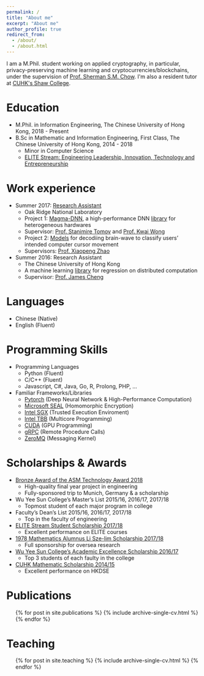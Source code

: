 ```yaml
---
permalink: /
title: "About me"
excerpt: "About me"
author_profile: true
redirect_from: 
  - /about/
  - /about.html
---
```


I am a M.Phil. student working on applied cryptography, in particular, privacy-preserving machine learning and cryptocurrencies/blockchains, under the supervision of [Prof. Sherman S.M. Chow](https://staff.ie.cuhk.edu.hk/~smchow/). 
I'm also a resident tutor at [CUHK's Shaw College](http://www.shaw.cuhk.edu.hk/).

Education
======
* M.Phil. in Information Engineering, The Chinese University of Hong Kong, 2018 - Present
* B.Sc in Mathematic and Information Engineering, First Class, The Chinese University of Hong Kong, 2014 - 2018
  * Minor in Computer Science
  * [ELITE Stream: Engineering Leadership, Innovation, Technology and Entrepreneurship](https://www.erg.cuhk.edu.hk/erg/Elite)

Work experience
======
* Summer 2017: [Research Assistant](https://www.jics.utk.edu/recsem-reu/recsem17)
  * Oak Ridge National Laboratory
  * Project 1: [Magma-DNN](http://icl.utk.edu/projectsfiles/magma/pubs/71-MagmaDNN.pdf), 
  a high-performance DNN [library](https://bitbucket.org/icl/magmadnn/src/master/) 
  for heterogeneous hardwares
  * Supervisor: [Prof. Stanimire Tomov](http://www.icl.utk.edu/~tomov/) 
  and [Prof. Kwai Wong](https://mabe.utk.edu/people/kwai-l-wong/)
  * Project 2: [Models](https://ieeexplore.ieee.org/document/8610180) 
  for decodiing brain-wave to classify users’ intended computer cursor movement
  * Supervisors: [Prof. Xiaopeng Zhao](https://mabe.utk.edu/people/xiaopeng-zhao/)
* Summer 2016: Research Assistant
  * The Chinese University of Hong Kong
  * A machine learning [library](https://github.com/husky-team/husky/tree/master/lib/ml) 
  for regression on distributed computation
  * Supervisor: [Prof. James Cheng](https://www.cse.cuhk.edu.hk/~jcheng/)
  

Languages
======
  * Chinese (Native)
  * English (Fluent)


Programming Skills
======
  * Programming Languages
    * Python (Fluent)
    * C/C++ (Fluent)
    * Javascript, C#, Java, Go, R, Prolong, PHP, ...
  * Familiar Frameworks/Libraries
    * [Pytorch](https://pytorch.org/) (Deep Neural Network & High-Performance Computation)
    * [Microsoft SEAL](https://github.com/Microsoft/SEAL) (Homomorphic Encryption)
    * [Intel SGX](https://software.intel.com/en-us/sgx) (Trusted Execution Enviroment)
    * [Intel TBB](https://github.com/intel/tbb) (Multicore Programming)
    * [CUDA](https://developer.nvidia.com/cuda-zone) (GPU Programming)
    * [gRPC](https://github.com/grpc/grpc) (Remote Procedure Calls)
    * [ZeroMQ](https://github.com/zeromq/libzmq) (Messaging Kernel)


Scholarships & Awards
=====
  * [Bronze Award of the ASM Technology Award 2018](https://www.erg.cuhk.edu.hk/erg/node/1657)
    * High-quality final year project in engineering
    * Fully-sponsored trip to Munich, Germany & a scholarship
  * Wu Yee Sun College’s Master’s List 2015/16, 2016/17, 2017/18 
    * Topmost student of each major program in college
  * Faculty’s Dean’s List 2015/16, 2016/17, 2017/18 
    * Top in the faculty of engineering
  * [ELITE Stream Student Scholarship 2017/18](https://www.erg.cuhk.edu.hk/erg/Elite/Scholarship) 
    * Excellent performance on ELITE courses
  * [1978 Mathematics Alumnus Li Sze-lim Scholarship 2017/18](https://www.math.cuhk.edu.hk/student-centre/scholarships/1978-mathematics-alumus-li-sze-lim-scholarships)
    * Full sponsorship for oversea research
  * [Wu Yee Sun College’s Academic Excellence Scholarship 2016/17](https://www.wys.cuhk.edu.hk/news/scholarships-for-academic-excellence-201617/?lang=zh)
    * Top 3 students of each faulty in the college
  * [CUHK Mathematic Scholarship 2014/15](https://www.math.cuhk.edu.hk/student-centre/scholarships/mathematics-scholarship)
    * Excellent performance on HKDSE

Publications
======
  <ul>{% for post in site.publications %}
    {% include archive-single-cv.html %}
  {% endfor %}</ul>
  
<!--
Talks
======
  <ul>{% for post in site.talks %}
    {% include archive-single-talk-cv.html %}
  {% endfor %}</ul>
-->
  
Teaching
======
  <ul>{% for post in site.teaching %}
    {% include archive-single-cv.html %}
  {% endfor %}</ul>
  
<!--
Service and leadership
======
* Currently signed in to 43 different slack teams
-->
